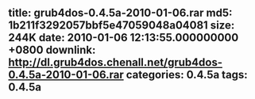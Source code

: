 title: grub4dos-0.4.5a-2010-01-06.rar
md5: 1b211f3292057bbf5e47059048a04081
size: 244K
date: 2010-01-06 12:13:55.000000000 +0800
downlink: http://dl.grub4dos.chenall.net/grub4dos-0.4.5a-2010-01-06.rar
categories: 0.4.5a
tags: 0.4.5a
---

